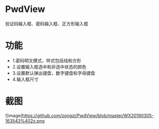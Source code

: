 # PwdView
验证码输入框、密码输入框、正方形输入框
# 功能
  - 1.密码明文模式，样式包括线和方形
  - 2.设置输入框选中和非选中状态的颜色
  - 3.设置默认弹出键盘，数字键盘和字母键盘
  - 4.输入框尺寸
# 截图
 ![image]<https://github.com/zongzj/PwdView/blob/master/WX20190305-163543%402x.png>
